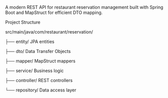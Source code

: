 A modern REST API for restaurant reservation management built with Spring Boot and MapStruct for efficient DTO mapping.


Project Structure

src/main/java/com/restaurant/reservation/

├── entity/           JPA entities

├── dto/              Data Transfer Objects

├── mapper/           MapStruct mappers

├── service/          Business logic

├── controller/       REST controllers

└── repository/       Data access layer






